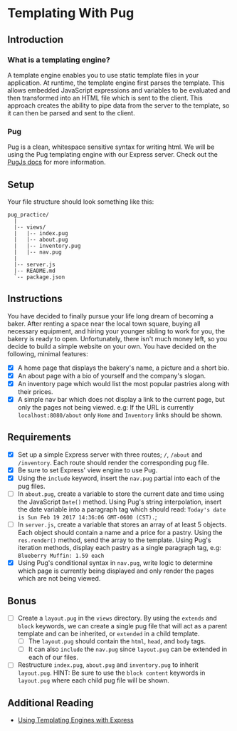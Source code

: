 # Templating With Pug

## Introduction

### What is a templating engine?

A template engine enables you to use static template files in your application. At runtime, the template engine first parses the template. This allows embedded JavaScript expressions and variables to be evaluated and then transformed into an HTML file which is sent to the client. This approach creates the ability to pipe data from the server to the template, so it can then be parsed and sent to the client.

### Pug

Pug is a clean, whitespace sensitive syntax for writing html. We will be using the Pug templating engine with our Express server. Check out the [PugJs docs](https://pugjs.org/api/getting-started.html) for more information.

## Setup

Your file structure should look something like this:
```
pug_practice/
  |
  |-- views/
  |   |-- index.pug
  |   |-- about.pug
  |   |-- inventory.pug
  |   |-- nav.pug
  |
  |-- server.js
  |-- README.md
  `-- package.json  
```

## Instructions

You have decided to finally pursue your life long dream of becoming a baker. After renting a space near the local town square, buying all necessary equipment, and hiring your younger sibling to work for you, the bakery is ready to open. Unfortunately, there isn't much money left, so you decide to build a simple website on your own. You have decided on the following, minimal features:

- [x] A home page that displays the bakery's name, a picture and a short bio.
- [x] An about page with a bio of yourself and the company's slogan.
- [x] An inventory page which would list the most popular pastries along with their prices.
- [x] A simple nav bar which does not display a link to the current page, but only the pages not being viewed.
    e.g: If the URL is currently `localhost:8080/about` only `Home` and `Inventory` links should be shown.

## Requirements

- [x] Set up a simple Express server with three routes; `/`, `/about` and `/inventory`. Each route should render the corresponding pug file.
- [x] Be sure to set Express' view engine to use Pug.
- [x] Using the `include` keyword, insert the `nav.pug` partial into each of the pug files.
- [ ] In `about.pug`, create a variable to store the current date and time using the JavaScript `Date()` method. Using Pug's string interpolation, insert the date variable into a paragraph tag which should read: `Today's date is Sun Feb 19 2017 14:36:06 GMT-0600 (CST).`;
- [ ] In `server.js`, create a variable that stores an array of at least 5 objects. Each object should contain a name and a price for a pastry. Using the `res.render()` method, send the array to the template. Using Pug's iteration methods, display each pastry as a single paragraph tag, e.g: `Blueberry Muffin: 1.59 each`
- [x] Using Pug's conditional syntax in `nav.pug`, write logic to determine which page is currently being displayed and only render the pages which are not being viewed.

## Bonus

- [ ] Create a `layout.pug` in the `views` directory. By using the `extends` and `block` keywords, we can create a single pug file that will act as a parent template and can be inherited, or `extended` in a child template.
    - [ ] The `layout.pug` should contain the `html`, `head`, and `body` tags. 
    - [ ] It can also `include` the `nav.pug` since `layout.pug` can be extended in each of our files.
- [ ] Restructure `index.pug`, `about.pug` and `inventory.pug` to inherit `layout.pug`.
    HINT: Be sure to use the `block content` keywords in `layout.pug` where each child pug file will be shown.

## Additional Reading

- [Using Templating Engines with Express](https://expressjs.com/en/guide/using-template-engines.html)